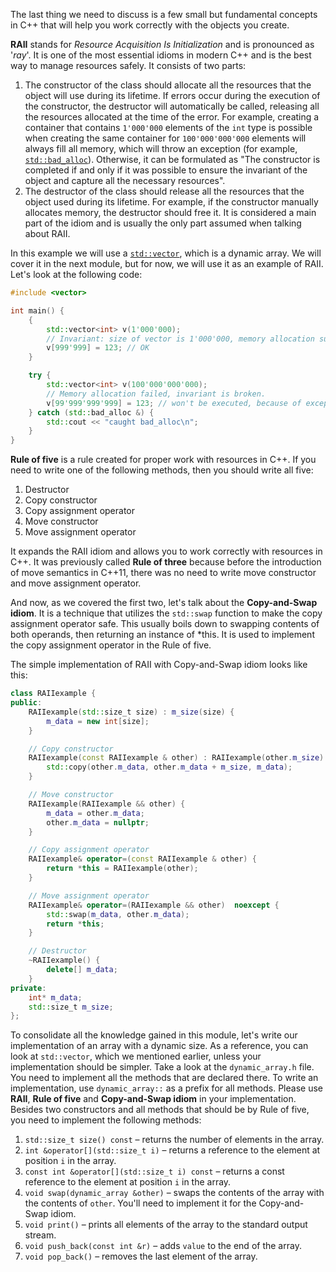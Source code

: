 The last thing we need to discuss is a few small but fundamental concepts in C++ that will help you work correctly with the objects you create.

**RAII** stands for *Resource Acquisition Is Initialization* and is pronounced as '*ray*'. It is one of the most essential idioms in modern C++ and is the best way to manage resources safely. It consists of two parts:

1. The constructor of the class should allocate all the resources that the object will use during its lifetime. If errors occur during the execution of the constructor, the destructor will automatically be called, releasing all the resources allocated at the time of the error. For example, creating a container that contains `1'000'000` elements of the `int` type is possible when creating the same container for `100'000'000'000` elements will always fill all memory, which will throw an exception (for example, [`std::bad_alloc`](https://en.cppreference.com/w/cpp/memory/new/bad_alloc)). Otherwise, it can be formulated as "The constructor is completed if and only if it was possible to ensure the invariant of the object and capture all the necessary resources".
2. The destructor of the class should release all the resources that the object used during its lifetime. For example, if the constructor manually allocates memory, the destructor should free it. It is considered a main part of the idiom and is usually the only part assumed when talking about RAII.

In this example we will use a [`std::vector`](https://en.cppreference.com/w/cpp/container/vector), which is a dynamic array. We will cover it in the next module, but for now, we will use it as an example of RAII. Let's look at the following code:
```cpp
#include <vector>

int main() {
    {
        std::vector<int> v(1'000'000);
        // Invariant: size of vector is 1'000'000, memory allocation succeeded.
        v[999'999] = 123; // OK
    }

    try {
        std::vector<int> v(100'000'000'000);
        // Memory allocation failed, invariant is broken. 
        v[99'999'999'999] = 123; // won't be executed, because of exception
    } catch (std::bad_alloc &) {
        std::cout << "caught bad_alloc\n";
    }
}
```

**Rule of five** is a rule created for proper work with resources in C++. If you need to write one of the following methods, then you should write all five: 
1. Destructor
2. Copy constructor
3. Copy assignment operator
4. Move constructor
5. Move assignment operator

It expands the RAII idiom and allows you to work correctly with resources in C++. It was previously called **Rule of three** because before the introduction of move semantics in C++11, there was no need to write move constructor and move assignment operator.

And now, as we covered the first two, let's talk about the **Copy-and-Swap idiom**. It is a technique that utilizes the `std::swap` function to make the copy assignment operator safe. This usually boils down to swapping contents of both operands, then returning an instance of *this. It is used to implement the copy assignment operator in the Rule of five.

The simple implementation of RAII with Copy-and-Swap idiom looks like this:
```cpp
class RAIIexample {
public:
    RAIIexample(std::size_t size) : m_size(size) {
        m_data = new int[size];
    }

    // Copy constructor
    RAIIexample(const RAIIexample & other) : RAIIexample(other.m_size) {
        std::copy(other.m_data, other.m_data + m_size, m_data);
    }

    // Move constructor
    RAIIexample(RAIIexample && other) {
        m_data = other.m_data;
        other.m_data = nullptr;
    }

    // Copy assignment operator
    RAIIexample& operator=(const RAIIexample & other) {
        return *this = RAIIexample(other);
    }

    // Move assignment operator
    RAIIexample& operator=(RAIIexample && other)  noexcept {
        std::swap(m_data, other.m_data);
        return *this;
    }

    // Destructor
    ~RAIIexample() {
        delete[] m_data;
    }
private:
    int* m_data;
    std::size_t m_size;
};
```

To consolidate all the knowledge gained in this module, let's write our implementation of an array with a dynamic size. As a reference, you can look at `std::vector`, which we mentioned earlier, unless your implementation should be simpler.
Take a look at the `dynamic_array.h` file. You need to implement all the methods that are declared there. To write an implementation, use `dynamic_array::` as a prefix for all methods. Please use **RAII**, **Rule of five** and **Copy-and-Swap idiom** in your implementation. Besides two constructors and all methods that should be by Rule of five, you need to implement the following methods:
1. `std::size_t size() const` – returns the number of elements in the array.
2. `int &operator[](std::size_t i)` – returns a reference to the element at position `i` in the array.
3. `const int &operator[](std::size_t i) const` – returns a const reference to the element at position `i` in the array.
4. `void swap(dynamic_array &other)` – swaps the contents of the array with the contents of `other`. You'll need to implement it for the Copy-and-Swap idiom.
5. `void print()` – prints all elements of the array to the standard output stream.
6. `void push_back(const int &r)` – adds `value` to the end of the array.
7. `void pop_back()` – removes the last element of the array.
